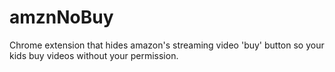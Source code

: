 amznNoBuy
=========

Chrome extension that hides amazon's streaming video 'buy' button so your kids buy videos without your permission.
